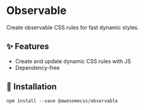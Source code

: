 # Observable

Create observable CSS rules for fast dynamic styles.


## ✨ Features

* Create and update dynamic CSS rules with JS
* Dependency-free


## 🔧 Installation

```
npm install --save @awesomecss/observable
```